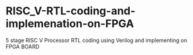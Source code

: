 # RISC_V-RTL-coding-and-implemenation-on-FPGA
5 stage RISC V Processor RTL coding using Verilog and implementing on FPGA BOARD
